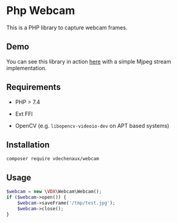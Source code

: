 # Php Webcam

This is a PHP library to capture webcam frames.

## Demo

You can see this library in action [here](https://github.com/vdechenaux/PhpWebcamMjpeg) with a simple Mjpeg stream implementation.

## Requirements

- PHP > 7.4

- Ext FFI

- OpenCV (e.g. `libopencv-videoio-dev` on APT based systems)

## Installation

```
composer require vdechenaux/webcam
```

## Usage

```php
$webcam = new \VDX\Webcam\Webcam();
if ($webcam->open()) {
    $webcam->saveFrame('/tmp/test.jpg');
    $webcam->close();
}
```

